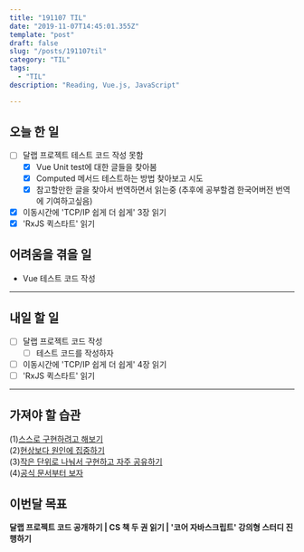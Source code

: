 ```yaml
---
title: "191107 TIL"
date: "2019-11-07T14:45:01.355Z"
template: "post"
draft: false
slug: "/posts/191107til"
category: "TIL"
tags:
  - "TIL"
description: "Reading, Vue.js, JavaScript"

---
```


## 오늘 한 일

- [ ] 달랩 프로젝트 테스트 코드 작성 못함
    - [x] Vue Unit test에 대한 글들을 찾아봄
    - [x] Computed 메서드 테스트하는 방법 찾아보고 시도
    - [x] 참고할만한 글을 찾아서 번역하면서 읽는중 (추후에 공부할겸 한국어버전 번역에 기여하고싶음)
- [x] 이동시간에 'TCP/IP 쉽게 더 쉽게' 3장 읽기
- [x] 'RxJS 퀵스타트' 읽기

## 어려움을 겪을 일

- Vue 테스트 코드 작성

---

## 내일 할 일

- [ ] 달랩 프로젝트 코드 작성
  - [ ] 테스트 코드를 작성하자
- [ ] 이동시간에 'TCP/IP 쉽게 더 쉽게' 4장 읽기
- [ ] 'RxJS 퀵스타트' 읽기

------



## 가져야 할 습관

(1)<u>스스로 구현하려고 해보기</u> <br>(2)<u>현상보다 원인에 집중하기</u> <br>(3)<u>작은 단위로 나눠서 구현하고 자주 공유하기</u><br>(4)<u>공식 문서부터 보자</u>


## 이번달 목표

**달랩 프로젝트 코드 공개하기 | CS 책 두 권 읽기 | '코어 자바스크립트' 강의형 스터디 진행하기**

